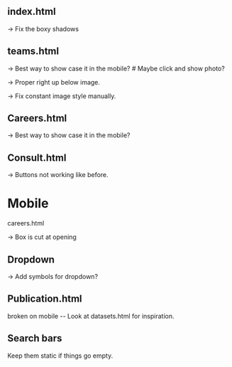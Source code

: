## index.html

-> Fix the boxy shadows

## teams.html

-> Best way to show case it in the mobile? # Maybe click and show photo?

-> Proper right up below image. 

-> Fix constant image style manually.

## Careers.html

-> Best way to show case it in the mobile? 

## Consult.html

-> Buttons not working like before.

# Mobile

careers.html

-> Box is cut at opening

## Dropdown
-> Add symbols for dropdown?

## Publication.html
broken on mobile -- Look at datasets.html for inspiration.

## Search bars
Keep them static if things go empty.